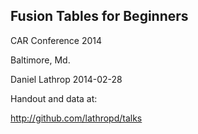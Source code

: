 Fusion Tables for Beginners
-----------------
CAR Conference 2014 

Baltimore, Md.

Daniel Lathrop
2014-02-28


Handout and data at:

http://github.com/lathropd/talks



